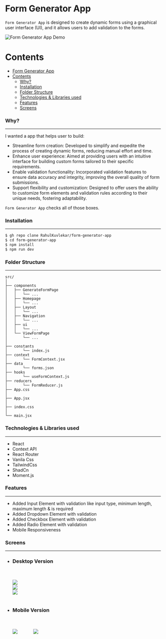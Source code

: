 # Form Generator App

`Form Generator App` is designed to create dynamic forms using a graphical user interface (UI), and it allows users to add validation to the forms.

![Form Generator App Demo](docs/FormGeneratorDemo.gif)

# Contents

- [Form Generator App](#form-generator-app)
- [Contents](#contents)
  - [Why?](#why)
  - [Installation](#installation)
  - [Folder Structure](#folder-structure)
  - [Technologies \& Libraries used](#technologies--libraries-used)
  - [Features](#features)
  - [Screens](#screens)

### Why?

---

I wanted a app that helps user to build:

- Streamline form creation: Developed to simplify and expedite the process of creating dynamic forms, reducing manual effort and time.
- Enhance user experience: Aimed at providing users with an intuitive interface for building custom forms tailored to their specific requirements.
- Enable validation functionality: Incorporated validation features to ensure data accuracy and integrity, improving the overall quality of form submissions.
- Support flexibility and customization: Designed to offer users the ability to customize form elements and validation rules according to their unique needs, fostering adaptability.

`Form Generator App` checks all of those boxes.

### Installation

---

```bash
$ gh repo clone RahulKuvlekar/form-generator-app
$ cd form-generator-app
$ npm install
$ npm run dev
```

### Folder Structure

---

```shell
src/
│
├── components
│   ├── GenerateFormPage
│   │   └── ...
│   ├── Homepage
│   │   └── ...
│   ├── Layout
│   │   └── ...
│   ├── Navigation
│   │   └── ...
│   ├── ui
│   │   └── ...
│   └── ViewFormPage
│       └── ...
│
├── constants
│       └── index.js
├── context
│       └── FormContext.jsx
├── data
│       └── forms.json
├── hooks
│       └── useFormContext.js
├── reducers
│       └── FormReducer.js
├── App.css
│
├── App.jsx
│
├── index.css
│
└── main.jsx
```

### Technologies & Libraries used

---

- React
- Context API
- React Router
- Vanila Css
- TailwindCss
- ShadCn
- Moment.js

### Features

---

- Added Input Element with validation like input type, minimum length, maximum length & is required
- Added Dropdown Element with validation
- Added Checkbox Element with validation
- Added Radio Element with validation
- Mobile Responsiveness

### Screens

---

- ### Desktop Version
  </br></br>
  ![](docs/SS-1.png)
  </br>
  ![](docs/SS-2.png)
  </br>
  ![](docs/SS-3.png)
  </br></br>
- ### Mobile Version
  </br></br>
  ![](docs/SS-4.png) &nbsp; &nbsp; &nbsp; &nbsp; &nbsp; &nbsp; ![](docs/SS-5.png)
